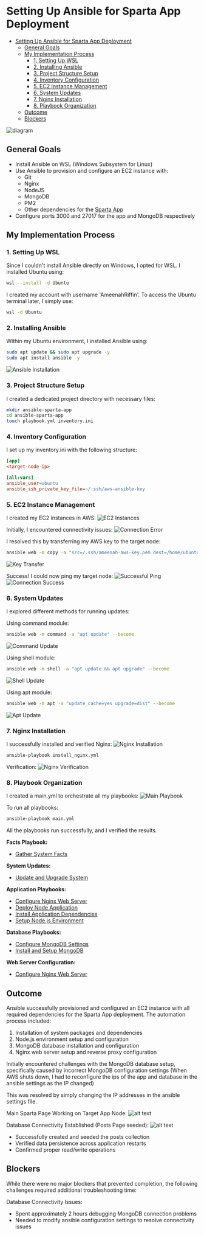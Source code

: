 # Setting Up Ansible for Sparta App Deployment

- [Setting Up Ansible for Sparta App Deployment](#setting-up-ansible-for-sparta-app-deployment)
  - [General Goals](#general-goals)
  - [My Implementation Process](#my-implementation-process)
    - [1. Setting Up WSL](#1-setting-up-wsl)
    - [2. Installing Ansible](#2-installing-ansible)
    - [3. Project Structure Setup](#3-project-structure-setup)
    - [4. Inventory Configuration](#4-inventory-configuration)
    - [5. EC2 Instance Management](#5-ec2-instance-management)
    - [6. System Updates](#6-system-updates)
    - [7. Nginx Installation](#7-nginx-installation)
    - [8. Playbook Organization](#8-playbook-organization)
  - [Outcome](#outcome)
  - [Blockers](#blockers)


![diagram](images/diagram.png)

## General Goals
- Install Ansible on WSL (Windows Subsystem for Linux)
- Use Ansible to provision and configure an EC2 instance with:
   - Git
   - Nginx
   - NodeJS
   - MongoDB
   - PM2
   - Other dependencies for the [Sparta App](https://github.com/AmeenahRiffin/tech501-sparta-app)
- Configure ports 3000 and 27017 for the app and MongoDB respectively

## My Implementation Process

### 1. Setting Up WSL
Since I couldn't install Ansible directly on Windows, I opted for WSL. I installed Ubuntu using:

```bash
wsl --install -d Ubuntu
```

I created my account with username 'AmeenahRiffin'. To access the Ubuntu terminal later, I simply use:

```bash
wsl -d Ubuntu
```

### 2. Installing Ansible
Within my Ubuntu environment, I installed Ansible using:

```bash
sudo apt update && sudo apt upgrade -y
sudo apt install ansible -y
```

![Ansible Installation](images/image.png)

### 3. Project Structure Setup
I created a dedicated project directory with necessary files:

```bash
mkdir ansible-sparta-app
cd ansible-sparta-app
touch playbook.yml inventory.ini
```

### 4. Inventory Configuration
I set up my inventory.ini with the following structure:

```ini
[app]
<target-node-ip>

[all:vars]
ansible_user=ubuntu
ansible_ssh_private_key_file=~/.ssh/aws-ansible-key
```

### 5. EC2 Instance Management

I created my EC2 instances in AWS:
![EC2 Instances](images/image-1.png)

Initially, I encountered connectivity issues:
![Connection Error](images/image-3.png)

I resolved this by transferring my AWS key to the target node:

```bash
ansible web -m copy -a "src=/.ssh/ameenah-aws-key.pem dest=/home/ubuntu/.ssh/ameenah-aws-key.pem owner=ubuntu group=ubuntu mode=0400" --become
```

![Key Transfer](images/image-9.png)

Success! I could now ping my target node:
![Successful Ping](images/image-2.png)
![Connection Success](images/image-4.png)

### 6. System Updates
I explored different methods for running updates:

Using command module:
```bash
ansible web -m command -a "apt update" --become
```
![Command Update](images/image-6.png)

Using shell module:
```bash
ansible web -m shell -a "apt update && apt upgrade" --become
```
![Shell Update](images/image-7.png)

Using apt module:
```bash
ansible web -m apt -a "update_cache=yes upgrade=dist" --become
```
![Apt Update](images/image-8.png)

### 7. Nginx Installation
I successfully installed and verified Nginx:
![Nginx Installation](images/image-10.png)

```bash
ansible-playbook install_nginx.yml
```

Verification:
![Nginx Verification](images/image-11.png)

### 8. Playbook Organization
I created a main.yml to orchestrate all my playbooks:
![Main Playbook](images/image-12.png)

To run all playbooks:
```bash
ansible-playbook main.yml
```

All the playbooks run successfully, and I verified the results.

**Facts Playbook:**
* [Gather System Facts](ansible/play_facts_project/roles/print-facts.yml)

**System Updates:**
* [Update and Upgrade System](ansible/update_and_upgrade/roles/update_upgrade_all.yml)

**Application Playbooks:**
* [Configure Nginx Web Server](ansible/app_project/roles/configure_nginx.yml)
* [Deploy Node Application](ansible/app_project/roles/deploy_app.yml)
* [Install Application Dependencies](ansible/app_project/roles/setup_dependencies.yml)
* [Setup Node.js Environment](ansible/app_project/roles/setup_node.yml)

**Database Playbooks:**
* [Configure MongoDB Settings](ansible/db_project/roles/configure_db.yml)
* [Install and Setup MongoDB](ansible/db_project/roles/setup_mongodb.yml)

**Web Server Configuration:**
* [Configure Nginx Web Server](ansible/app_project/roles/configure_nginx.yml)

## Outcome
Ansible successfully provisioned and configured an EC2 instance with all required dependencies for the Sparta App deployment. The automation process included:

1. Installation of system packages and dependencies
2. Node.js environment setup and configuration
3. MongoDB database installation and configuration
4. Nginx web server setup and reverse proxy configuration

Initially encountered challenges with the MongoDB database setup, specifically caused by incorrect MongoDB configuration settings (When AWS shuts down, I had to reconfigure the ips of the app and database in the ansible settings as the IP changed)

This was resolved by simply changing the IP addresses in the ansible settings file.

Main Sparta Page Working on Target App Node:
![alt text](images/app.png)

Database Connectivity Established (Posts Page seeded):
![alt text](images/db.png)
- Successfully created and seeded the posts collection
- Verified data persistence across application restarts
- Confirmed proper read/write operations

## Blockers
While there were no major blockers that prevented completion, the following challenges required additional troubleshooting time:

Database Connectivity Issues:
   - Spent approximately 2 hours debugging MongoDB connection problems
   - Needed to modify ansible configuration settings to resolve connectivity issues

